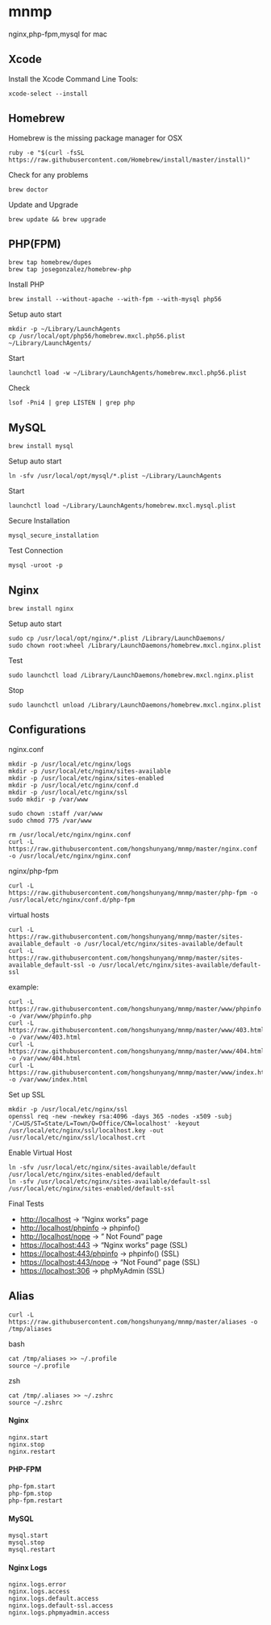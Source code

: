 # mnmp
nginx,php-fpm,mysql for mac

## Xcode

Install the Xcode Command Line Tools:

```
xcode-select --install
```

## Homebrew

Homebrew is the missing package manager for OSX

```
ruby -e "$(curl -fsSL https://raw.githubusercontent.com/Homebrew/install/master/install)"
```

Check for any problems

```
brew doctor
```

Update and Upgrade

```
brew update && brew upgrade
```

## PHP(FPM)

```
brew tap homebrew/dupes
brew tap josegonzalez/homebrew-php
```

Install PHP

```
brew install --without-apache --with-fpm --with-mysql php56
```

Setup auto start

```
mkdir -p ~/Library/LaunchAgents
cp /usr/local/opt/php56/homebrew.mxcl.php56.plist ~/Library/LaunchAgents/
```

Start

```
launchctl load -w ~/Library/LaunchAgents/homebrew.mxcl.php56.plist
```

Check

```
lsof -Pni4 | grep LISTEN | grep php
```

## MySQL

```
brew install mysql
```

Setup auto start

```
ln -sfv /usr/local/opt/mysql/*.plist ~/Library/LaunchAgents
```

Start

```
launchctl load ~/Library/LaunchAgents/homebrew.mxcl.mysql.plist
```

Secure Installation

```
mysql_secure_installation
```

Test Connection

```
mysql -uroot -p
```

## Nginx

```
brew install nginx
```

Setup auto start

```
sudo cp /usr/local/opt/nginx/*.plist /Library/LaunchDaemons/
sudo chown root:wheel /Library/LaunchDaemons/homebrew.mxcl.nginx.plist
```

Test

```
sudo launchctl load /Library/LaunchDaemons/homebrew.mxcl.nginx.plist
```

Stop

```
sudo launchctl unload /Library/LaunchDaemons/homebrew.mxcl.nginx.plist
```

## Configurations

nginx.conf

```
mkdir -p /usr/local/etc/nginx/logs
mkdir -p /usr/local/etc/nginx/sites-available
mkdir -p /usr/local/etc/nginx/sites-enabled
mkdir -p /usr/local/etc/nginx/conf.d
mkdir -p /usr/local/etc/nginx/ssl
sudo mkdir -p /var/www

sudo chown :staff /var/www
sudo chmod 775 /var/www

rm /usr/local/etc/nginx/nginx.conf
curl -L https://raw.githubusercontent.com/hongshunyang/mnmp/master/nginx.conf -o /usr/local/etc/nginx/nginx.conf

```

nginx/php-fpm

```
curl -L https://raw.githubusercontent.com/hongshunyang/mnmp/master/php-fpm -o /usr/local/etc/nginx/conf.d/php-fpm

```

virtual hosts

```
curl -L https://raw.githubusercontent.com/hongshunyang/mnmp/master/sites-available_default -o /usr/local/etc/nginx/sites-available/default
curl -L https://raw.githubusercontent.com/hongshunyang/mnmp/master/sites-available_default-ssl -o /usr/local/etc/nginx/sites-available/default-ssl
```

example:

```
curl -L https://raw.githubusercontent.com/hongshunyang/mnmp/master/www/phpinfo.php -o /var/www/phpinfo.php
curl -L https://raw.githubusercontent.com/hongshunyang/mnmp/master/www/403.html -o /var/www/403.html
curl -L https://raw.githubusercontent.com/hongshunyang/mnmp/master/www/404.html -o /var/www/404.html
curl -L https://raw.githubusercontent.com/hongshunyang/mnmp/master/www/index.html -o /var/www/index.html
```

Set up SSL

```
mkdir -p /usr/local/etc/nginx/ssl
openssl req -new -newkey rsa:4096 -days 365 -nodes -x509 -subj '/C=US/ST=State/L=Town/O=Office/CN=localhost' -keyout /usr/local/etc/nginx/ssl/localhost.key -out /usr/local/etc/nginx/ssl/localhost.crt
```

Enable Virtual Host

```
ln -sfv /usr/local/etc/nginx/sites-available/default /usr/local/etc/nginx/sites-enabled/default
ln -sfv /usr/local/etc/nginx/sites-available/default-ssl /usr/local/etc/nginx/sites-enabled/default-ssl
```

Final Tests

- [http://localhost](http://localhost) → “Nginx works” page
- [http://localhost/phpinfo](http://localhost/phpinfo) → phpinfo()
- [http://localhost/nope](http://localhost/nope) → ” Not Found” page
- [https://localhost:443](https://localhost:443) → “Nginx works” page (SSL)
- [https://localhost:443/phpinfo](https://localhost:443/phpinfo) → phpinfo() (SSL)
- [https://localhost:443/nope](https://localhost:443/nope) → “Not Found” page (SSL)
- [https://localhost:306](https://localhost:306) → phpMyAdmin (SSL)

## Alias

```
curl -L https://raw.githubusercontent.com/hongshunyang/mnmp/master/aliases -o /tmp/aliases
```

bash

```
cat /tmp/aliases >> ~/.profile
source ~/.profile
```

zsh

```
cat /tmp/.aliases >> ~/.zshrc 
source ~/.zshrc
```

#### Nginx
```
nginx.start
nginx.stop
nginx.restart
```

#### PHP-FPM
```
php-fpm.start
php-fpm.stop
php-fpm.restart
```

#### MySQL
```
mysql.start
mysql.stop
mysql.restart
```

#### Nginx Logs
```
nginx.logs.error
nginx.logs.access
nginx.logs.default.access
nginx.logs.default-ssl.access
nginx.logs.phpmyadmin.access
```













